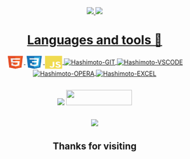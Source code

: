 
<div align="center">
  <a href="https://github.com/Hashimoto1312">
  <img height="160em" src="https://github-readme-stats.vercel.app/api?username=Hashimoto1312&show_icons=true&theme=tokyonight&include_all_commits=true&count_private=true"/>
  <img height="160em" src="https://github-readme-stats.vercel.app/api/top-langs/?username=Hashimoto1312&layout=compact&langs_count=7&theme=tokyonight"/>
</div>

<div align="center">
  <h1>Languages and tools 🔨</h1>
  <img align="center" alt="Hashimoto-HTML" height="30" width="40" src="https://raw.githubusercontent.com/devicons/devicon/master/icons/html5/html5-original.svg">
  <img align="center" alt="Hashimoto-CSS" height="30" width="40" src="https://raw.githubusercontent.com/devicons/devicon/master/icons/css3/css3-original.svg">
  <img align="center" alt="Hashimoto-JS" height="30" width="40" src="https://raw.githubusercontent.com/devicons/devicon/master/icons/javascript/javascript-plain.svg">
  <img align="center" alt="Hashimoto-GIT" height="30" width="40" src="https://cdn.jsdelivr.net/gh/devicons/devicon/icons/git/git-original.svg">
  <img align="center" alt="Hashimoto-VSCODE" height="30" width="40" src="https://cdn.jsdelivr.net/gh/devicons/devicon/icons/vscode/vscode-original.svg">
  <img align="center" alt="Hashimoto-OPERA" height="30" width="40" src="https://cdn.jsdelivr.net/gh/devicons/devicon/icons/opera/opera-original.svg">
  <img align="center" alt="Hashimoto-EXCEL" height="30" width="40" src="https://user-images.githubusercontent.com/71889483/139278575-fd8dbe6c-9c8d-40f4-a0d5-8b69cabbaeed.png">
</div>
 
 ##
  
<div align="center"> 
  <a href="https://www.instagram.com/hashimoto01_01/"><img src="https://img.shields.io/badge/-Instagram-%23E4405F?style=for-the-badge&logo=instagram&logoColor=white" width="150px" target="_blank"></a>
  <a href="https://steamcommunity.com/id/Hashimoto1221/"><img src="https://img.shields.io/badge/Steam-000000?style=for-the-badge&logo=steam&logoColor=white" width="150px" height="35px" target="_blank"></a>  
</div>
    
 ##
  
 <div align="center">
   <img src="https://i.pinimg.com/originals/f0/f0/d9/f0f0d932d6e39c7af5aa305cbd8da735.gif"</img>
   <h2>Thanks for visiting</h2>
 </div>
  
